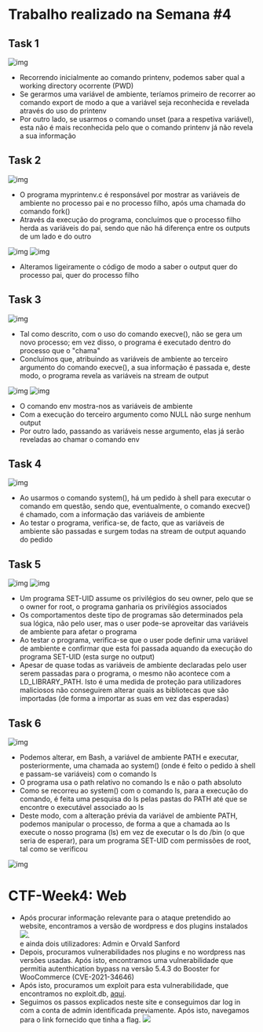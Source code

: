 # Trabalho realizado na Semana #4

## Task 1

![img](images/2_1.png)

- Recorrendo inicialmente ao comando printenv, podemos saber qual a working directory ocorrente (PWD)
- Se gerarmos uma variável de ambiente, teríamos primeiro de recorrer ao comando export de modo a que a variável seja reconhecida e revelada através do uso do printenv
- Por outro lado, se usarmos o comando unset (para a respetiva variável), esta não é mais reconhecida pelo que o comando printenv já não revela a sua informação

## Task 2

![img](images/2_2.png)

- O programa myprintenv.c é responsável por mostrar as variáveis de ambiente no processo pai e no processo filho, após uma chamada do comando fork()
- Através da execução do programa, concluímos que o processo filho herda as variáveis do pai, sendo que não há diferença entre os outputs de um lado e do outro

![img](images/2_2_a.png)
![img](images/2_2_b.png)

- Alteramos ligeiramente o código de modo a saber o output quer do processo pai, quer do processo filho

## Task 3

![img](images/2_3.png)

- Tal como descrito, com o uso do comando execve(), não se gera um novo processo; em vez disso, o programa é executado dentro do processo que o "chama"
- Concluímos que, atribuindo as variáveis de ambiente ao terceiro argumento do comando execve(), a sua informação é passada e, deste modo, o programa revela as variáveis na stream de output

![img](images/2_3_a.png)
![img](images/2_3_b.png)

- O comando env mostra-nos as variáveis de ambiente
- Com a execução do terceiro argumento como NULL não surge nenhum output
- Por outro lado, passando as variáveis nesse argumento, elas já serão reveladas ao chamar o comando env

## Task 4

![img](images/2_4.png)

- Ao usarmos o comando system(), há um pedido à shell para executar o comando em questão, sendo que, eventualmente, o comando execve() é chamado, com a informação das variáveis de ambiente
- Ao testar o programa, verifica-se, de facto, que as variáveis de ambiente são passadas e surgem todas na stream de output aquando do pedido

## Task 5

![img](images/2_5.png)
![img](images/2_5b.png)

- Um programa SET-UID assume os privilégios do seu owner, pelo que se o owner for root, o programa ganharia os privilégios associados
- Os comportamentos deste tipo de programas são determinados pela sua lógica, não pelo user, mas o user pode-se aproveitar das variáveis de ambiente para afetar o programa
- Ao testar o programa, verifica-se que o user pode definir uma variável de ambiente e confirmar que esta foi passada aquando da execução do programa SET-UID (esta surge no output)
- Apesar de quase todas as variáveis de ambiente declaradas pelo user serem passadas para o programa, o mesmo não acontece com a LD_LIBRARY_PATH. Isto é uma medida de proteção para utilizadores maliciosos não conseguirem alterar quais as bibliotecas que são importadas (de forma a importar as suas em vez das esperadas) 

## Task 6

![img](images/2_6.png)

- Podemos alterar, em Bash, a variável de ambiente PATH e executar, posteriormente, uma chamada ao system() (onde é feito o pedido à shell e passam-se variáveis) com o comando ls
- O programa usa o path relativo no comando ls e não o path absoluto
- Como se recorreu ao system() com o comando ls, para a execução do comando, é feita uma pesquisa do ls pelas pastas do PATH até que se encontre o executável associado ao ls 
- Deste modo, com a alteração prévia da variável de ambiente PATH, podemos manipular o processo, de forma a que a chamada ao ls execute o nosso programa (ls) em vez de executar o ls do /bin (o que seria de esperar), para um programa SET-UID com permissões de root, tal como se verificou

![img](images/2_6_a.png)

# CTF-Week4: Web
* Após procurar informação relevante para o ataque pretendido ao website, encontramos a versão de wordpress e dos plugins instalados  
![](/images/CTF-Week4-plugins-and-versions.png).
<br> e ainda dois utilizadores: Admin e Orvald Sanford
* Depois, procuramos vulnerabilidades nos plugins e no wordpress nas versões usadas. Após isto, encontramos uma vulnerabilidade que permitia autenthication bypass na versão 5.4.3 do Booster for WooCommerce (CVE-2021-34646)
* Após isto, procuramos um exploit para esta vulnerabilidade, que encontramos no exploit.db, [aqui](https://www.exploit-db.com/exploits/50299).
* Seguimos os passos explicados neste site e conseguimos dar log in com a conta de admin identificada previamente. Após isto, navegamos para o link fornecido que tinha a flag.
![](/images/admin-bypass-exploit.png)
